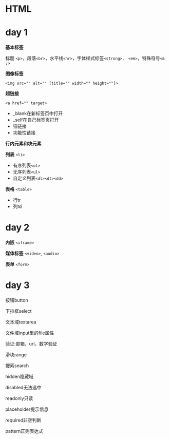 # HTML

# day 1
**基本标签**

标题 `<p>`，段落`<br>`，水平线`<hr>`，字体样式标签`<strong>， <em>`，特殊符号`<& ;>`

**图像标签**

`<img src="" alt="" [title="" width="" height=""]>`

**超链接**

`<a href="" target>`
- \_blank在新标签页中打开
- \_self在自己标签页打开
- 锚链接
- 功能性链接

**行内元素和块元素**

**列表**
`<li>`
- 有序列表`<ol>`
- 无序列表`<ul>`
- 自定义列表`<dl><dt><dd>`

**表格**
`<table>`
- 行tr
- 列td


# day 2
**内嵌**
`<iframe>`

**媒体标签**
`<video>`, `<audio>`

**表单**
`<form>`

# day 3
按钮button

下拉框select

文本域textarea

文件域input里的file属性

验证:邮箱，url，数字验证

滑块range

搜索search

hidden隐藏域

disabled无法选中

readonly只读

placeholder提示信息

required非空判断

pattern正则表达式
